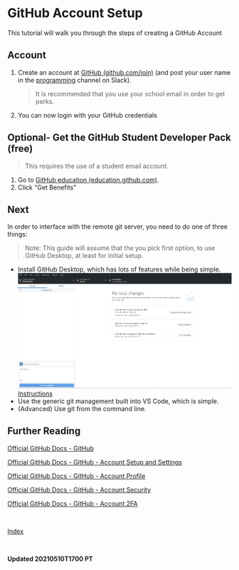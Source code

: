 # GitHub Account Setup

This tutorial will walk you through the steps of creating a GitHub Account

## Account

1. Create an account at [GitHub (github.com/join)](https://github.com/join) (and post your user name in the [programming](https://shsrobotics6506.slack.com/archives/CCF7E9P1B) channel on Slack).
   > It is recommended that you use your school email in order to get perks.
2. You can now login with your GitHub credentials

## Optional- Get the GitHub Student Developer Pack (free)

> This requires the use of a student email account.

1. Go to [GitHub education (education.github.com)](https://education.github.com).
2. Click "Get Benefits"

## Next

In order to interface with the remote git server, you need to do one of three things:
   > Note: This guide will assume that the you pick first option, to use GitHub Desktop, at least for initial setup.

- Install GitHub Desktop, which has lots of features while being simple.
   ![GitHub Desktop Screenshot](GitHub_Desktop_Screenshot.JPG)
   [Instructions](setupGitHubDesktop)
- Use the generic git management built into VS Code, which is simple.
- (Advanced) Use git from the command line.

## Further Reading

[Official GitHub Docs - GitHub](https://docs.github.com/en/github)

[Official GitHub Docs - GitHub - Account Setup and Settings](https://docs.github.com/en/github/setting-up-and-managing-your-github-user-account)

[Official GitHub Docs - GitHub - Account Profile](https://docs.github.com/en/github/setting-up-and-managing-your-github-profile)

[Official GitHub Docs - GitHub - Account Security](https://docs.github.com/en/github/authenticating-to-github/keeping-your-account-and-data-secure)

[Official GitHub Docs - GitHub - Account 2FA](https://docs.github.com/en/github/authenticating-to-github/securing-your-account-with-two-factor-authentication-2fa)

<br>

[Index](https://frc6506.github.io/docs/index)

<br>

__Updated 20210510T1700 PT__
